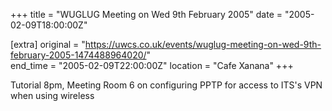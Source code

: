 +++
title = "WUGLUG Meeting on Wed 9th February 2005"
date = "2005-02-09T18:00:00Z"

[extra]
original = "https://uwcs.co.uk/events/wuglug-meeting-on-wed-9th-february-2005-1474488964020/"    
end_time = "2005-02-09T22:00:00Z"
location = "Cafe Xanana"
+++

Tutorial 8pm, Meeting Room 6 on configuring PPTP for access to ITS's VPN when using wireless


